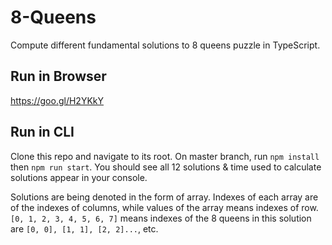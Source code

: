 # 8-Queens
Compute different fundamental solutions to 8 queens puzzle in TypeScript.

## Run in Browser
https://goo.gl/H2YKkY

## Run in CLI
Clone this repo and navigate to its root. On master branch, run `npm install` then `npm run start`. You should see all 12 solutions & time used to calculate solutions appear in your console.

Solutions are being denoted in the form of array. Indexes of each array are of the indexes of columns, while values of the array means indexes of row. `[0, 1, 2, 3, 4, 5, 6, 7]` means indexes of the 8 queens in this solution are
`[0, 0], [1, 1], [2, 2]...`, etc.
